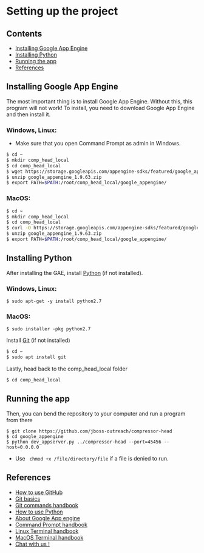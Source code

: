 # Setting up the project

## Contents
* [Installing Google App Engine](#ins_gae)
* [Installing Python](#ins_py)
* [Running the app](#run_app)
* [References](#ref)

## <a id="ins_gae"></a>Installing Google App Engine
The most important thing is to install Google App Engine. Without this, this program will not work! To install, you need to download Google App Engine and then install it.

### Windows, Linux:
* Make sure that you open Command Prompt as admin in Windows.
```bash
$ cd ~
$ mkdir comp_head_local
$ cd comp_head_local
$ wget https://storage.googleapis.com/appengine-sdks/featured/google_appengine_1.9.63.zip
$ unzip google_appengine_1.9.63.zip
$ export PATH=$PATH:/root/comp_head_local/google_appengine/
```

### MacOS:
```bash
$ cd ~
$ mkdir comp_head_local
$ cd comp_head_local
$ curl -O https://storage.googleapis.com/appengine-sdks/featured/google_appengine_1.9.63.zip
$ unzip google_appengine_1.9.63.zip
$ export PATH=$PATH:/root/comp_head_local/google_appengine/
```

## <a id="ins_py"></a>Installing Python
After installing the GAE, install [Python](https://www.python.org) (if not installed).

### Windows, Linux:
```
$ sudo apt-get -y install python2.7
```

### MacOS:
```
$ sudo installer -pkg python2.7
```

Install [Git](https://git-scm.com) (if not installed)
```bash
$ cd ~
$ sudo apt install git
```

Lastly, head back to the comp_head_local folder
```bash
$ cd comp_head_local
```

## <a id="run_app"></a>Running the app
Then, you can bend the repository to your computer and run a program from there

```
$ git clone https://github.com/jboss-outreach/compressor-head
$ cd google_appengine
$ python dev_appserver.py ../compressor-head --port=45456 --host=0.0.0.0
```
* Use ``` chmod +x /file/directory/file``` if a file is denied to run.

## <a id="ref"></a>References
 * [How to use GitHub](https://guides.github.com/activities/hello-world/)
 * [Git basics](https://git-scm.com/book/en/v2/Getting-Started-Git-Basics)
 * [Git commands handbook](https://git-scm.com/docs)
 * [How to use Python](https://www.python.org/about/gettingstarted/) 
 * [About Google App engine](https://cloud.google.com/docs/overview/)
 * [Command Prompt handbook](http://www.makeuseof.com/tag/a-beginners-guide-to-the-windows-command-line/)
 * [Linux Terminal handbook](http://linuxcommand.org/)
 * [MacOS Terminal handbook](https://developer.apple.com/library/content/documentation/OpenSource/Conceptual/ShellScripting/CommandLInePrimer/CommandLine.html)
 * [Chat with us !](https://gitter.im/jboss-outreach)
